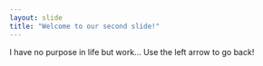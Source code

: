 ```yaml
---
layout: slide
title: "Welcome to our second slide!"
---
```

I have no purpose in life but work...
Use the left arrow to go back!
